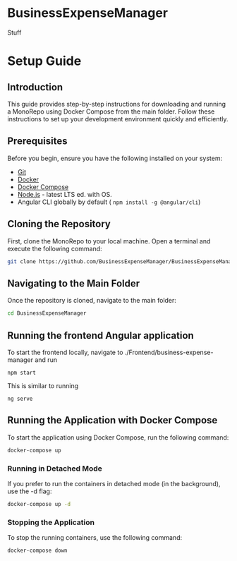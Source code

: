 # BusinessExpenseManager

Stuff

# Setup Guide

## Introduction

This guide provides step-by-step instructions for downloading and running a MonoRepo using Docker Compose from the main
folder. Follow these instructions to set up your development environment quickly and efficiently.

## Prerequisites

Before you begin, ensure you have the following installed on your system:

- [Git](https://git-scm.com/)
- [Docker](https://www.docker.com/get-started)
- [Docker Compose](https://docs.docker.com/compose/install/)
- [Node.js](https://nodejs.org/en/download/prebuilt-installer) - latest LTS ed. with OS.
- Angular CLI globally by default ( ```npm install -g @angular/cli```)

## Cloning the Repository

First, clone the MonoRepo to your local machine. Open a terminal and execute the following command:

```sh
git clone https://github.com/BusinessExpenseManager/BusinessExpenseManager
```

## Navigating to the Main Folder

Once the repository is cloned, navigate to the main folder:

```sh
cd BusinessExpenseManager
```

## Running the frontend Angular application

To start the frontend locally, navigate to ./Frontend/business-expense-manager and run

```npm start```

This is similar to running

```ng serve```

## 

## Running the Application with Docker Compose

To start the application using Docker Compose, run the following command:

```sh
docker-compose up
```

### Running in Detached Mode
If you prefer to run the containers in detached mode (in the background), use the -d flag:
```sh
docker-compose up -d
```
### Stopping the Application
To stop the running containers, use the following command:

```sh 
docker-compose down
```

